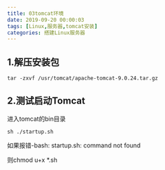 ```yaml
---
title: 03tomcat环境
date: 2019-09-20 00:00:03
tags: [Linux,服务器,tomcat安装]
categories: 搭建Linux服务器
---
```

## 1.解压安装包
```
tar -zxvf /usr/tomcat/apache-tomcat-9.0.24.tar.gz
```

## 2.测试启动Tomcat

进入tomcat的bin目录

```
sh ./startup.sh
```

如果报错-bash: startup.sh: command not found

则chmod u+x *.sh

